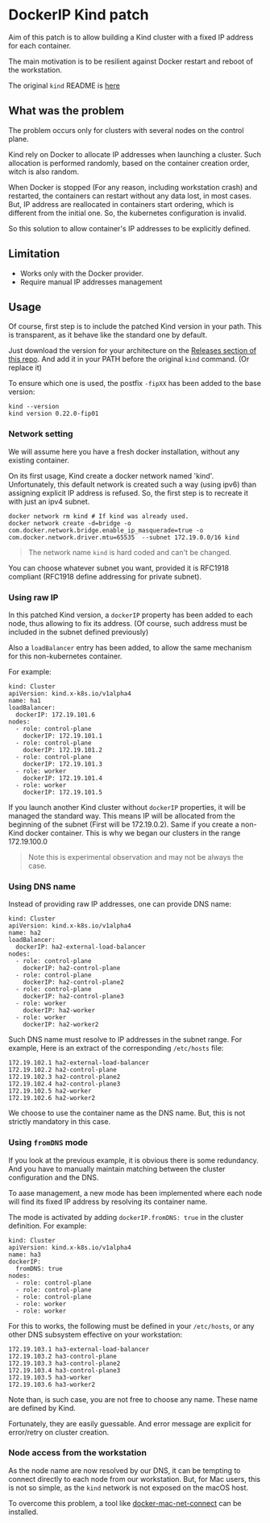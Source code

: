 # DockerIP Kind patch

Aim of this patch is to allow building a Kind cluster with a fixed IP address for each container.

The main motivation is to be resilient against Docker restart and reboot of the workstation. 

The original `kind` README is [here](./README_KIND.md)

## What was the problem

The problem occurs only for clusters with several nodes on the control plane. 

Kind rely on Docker to allocate IP addresses when launching a cluster. Such allocation is performed randomly, 
based on the container creation order, witch is also random.

When Docker is stopped (For any reason, including workstation crash) and restarted, the containers can restart without 
any data lost, in most cases. But, IP address are reallocated in containers start ordering, which is different from the 
initial one. So, the kubernetes configuration is invalid.

So this solution to allow container's IP addresses to be explicitly defined.

## Limitation

- Works only with the Docker provider.
- Require manual IP addresses management

## Usage

Of course, first step is to include the patched Kind version in your path. This is transparent, as it behave like 
the standard one by default.

Just download the version for your architecture on the [Releases section of this repo](https://github.com/kubotal/kind-fip/releases). 
And add it in your PATH before the original `kind` command. (Or replace it)

To ensure which one is used, the postfix `-fipXX` has been added to the base version:

```
kind --version
kind version 0.22.0-fip01
```

### Network setting

We will assume here you have a fresh docker installation, without any existing container.

On its first usage, Kind create a docker network named 'kind'. Unfortunately, this default network is created such a 
way (using ipv6) than assigning explicit IP address is refused. 
So, the first step is to recreate it with just an ipv4 subnet. 

```
docker network rm kind # If kind was already used.
docker network create -d=bridge -o com.docker.network.bridge.enable_ip_masquerade=true -o com.docker.network.driver.mtu=65535  --subnet 172.19.0.0/16 kind
```

> The network name `kind` is hard coded and can't be changed.

You can choose whatever subnet you want, provided it is RFC1918 compliant (RFC1918 define addressing for private subnet). 

### Using raw IP

In this patched Kind version, a `dockerIP` property has been added to each node, thus allowing to fix its address. 
(Of course, such address must be included in the subnet defined previously)

Also a `loadBalancer` entry has been added, to allow the same mechanism for this non-kubernetes container.

For example:

```
kind: Cluster
apiVersion: kind.x-k8s.io/v1alpha4
name: ha1
loadBalancer:
  dockerIP: 172.19.101.6
nodes:
  - role: control-plane
    dockerIP: 172.19.101.1
  - role: control-plane
    dockerIP: 172.19.101.2
  - role: control-plane
    dockerIP: 172.19.101.3
  - role: worker
    dockerIP: 172.19.101.4
  - role: worker
    dockerIP: 172.19.101.5
```

If you launch another Kind cluster without `dockerIP` properties, it will be managed the standard way. 
This means IP will be allocated from the beginning of the subnet (First will be 172.19.0.2). Same if you create a non-Kind 
docker container. This is why we began our clusters in the range 172.19.100.0

> Note this is experimental observation and may not be always the case. 

### Using DNS name

Instead of providing raw IP addresses, one can provide DNS name:

```
kind: Cluster
apiVersion: kind.x-k8s.io/v1alpha4
name: ha2
loadBalancer:
  dockerIP: ha2-external-load-balancer
nodes:
  - role: control-plane
    dockerIP: ha2-control-plane
  - role: control-plane
    dockerIP: ha2-control-plane2
  - role: control-plane
    dockerIP: ha2-control-plane3
  - role: worker
    dockerIP: ha2-worker
  - role: worker
    dockerIP: ha2-worker2
```

Such DNS name must resolve to IP addresses in the subnet range. For example, Here is an extract of the corresponding 
`/etc/hosts` file:

```
172.19.102.1 ha2-external-load-balancer
172.19.102.2 ha2-control-plane
172.19.102.3 ha2-control-plane2
172.19.102.4 ha2-control-plane3
172.19.102.5 ha2-worker
172.19.102.6 ha2-worker2
```

We choose to use the container name as the DNS name. But, this is not strictly mandatory in this case. 

### Using `fromDNS` mode

If you look at the previous example, it is obvious there is some redundancy. And you have to manually maintain matching 
between the cluster configuration and the DNS.

To aase management, a new mode has been implemented where each node will find its fixed IP address by resolving its container name.

The mode is activated by adding `dockerIP.fromDNS: true` in the cluster definition. For example:

```
kind: Cluster
apiVersion: kind.x-k8s.io/v1alpha4
name: ha3
dockerIP:
  fromDNS: true
nodes:
  - role: control-plane
  - role: control-plane
  - role: control-plane
  - role: worker
  - role: worker
```

For this to works, the following must be defined in your `/etc/hosts`, or any other DNS subsystem effective on your workstation:

```
172.19.103.1 ha3-external-load-balancer
172.19.103.2 ha3-control-plane
172.19.103.3 ha3-control-plane2
172.19.103.4 ha3-control-plane3
172.19.103.5 ha3-worker
172.19.103.6 ha3-worker2
```

Note than, is such case, you are not free to choose any name. These name are defined by Kind.

Fortunately, they are easily guessable. And error message are explicit for error/retry on cluster creation.

### Node access from the workstation

As the node name are now resolved by our DNS, it can be tempting to connect directly to each node from our workstation. 
But, for Mac users, this is not so simple, as the `kind` network is not exposed on the macOS host.

To overcome this problem, a tool like [docker-mac-net-connect](https://github.com/chipmk/docker-mac-net-connect) can be installed.

